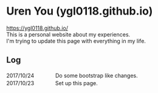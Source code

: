 # Uren You (ygl0118.github.io)
https://ygl0118.github.io/   
This is a personal website about my experiences.    
I'm trying to update this page with everything in my life.   

## Log
2017/10/24　　　　Do some bootstrap like changes.    
2017/10/23　　　　Set up this page.